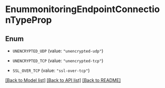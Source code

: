 # EnummonitoringEndpointConnectionTypeProp

## Enum


* `UNENCRYPTED_UDP` (value: `"unencrypted-udp"`)

* `UNENCRYPTED_TCP` (value: `"unencrypted-tcp"`)

* `SSL_OVER_TCP` (value: `"ssl-over-tcp"`)


[[Back to Model list]](../README.md#documentation-for-models) [[Back to API list]](../README.md#documentation-for-api-endpoints) [[Back to README]](../README.md)



